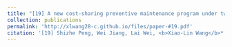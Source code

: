 ```yaml
---
title: "[19] A new cost-sharing preventive maintenance program under two-dimensional warranty"
collection: publications
permalink: 'http://xlwang28-c.github.io/files/paper-#19.pdf'
citation: '[19] Shizhe Peng, Wei Jiang, Lai Wei, <b>Xiao-Lin Wang</b>*. (2022). &quot;A new cost-sharing preventive maintenance program under two-dimensional warranty.&quot; <i>International Journal of Production Economics</i>. 254, 108580. [<a href="https://www.sciencedirect.com/science/article/pii/S0925527322001694">link</a>]'
---
```

